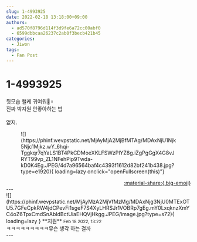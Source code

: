 ```yaml
---
slug: 1-4993925
date: 2022-02-18 13:18:00+09:00
authors:
  - ad570f8796d114f3d9fe6a72cc00abf0
  - 6599dbbcaa26237c2ab0f3becb421b45
categories:
  - Jiwon
tags:
  - Fan Post
---
```


# 1-4993925

<div class="post-container" markdown="1">
<div class="content-container md-sidebar__scrollwrap" markdown="1">

뒷모습 왤케 귀여워🤦♀️<br>진짜 박지원 안좋아하는 법 <br><br>없지.
<figure markdown="1">
![](https://phinf.wevpstatic.net/MjAyMjA2MjBfMTAg/MDAxNjU1Njk5Njc1Mjkz.wY_6hqi-Tggkqr7qYaLS1BT4PkCDMoeXKLFSWzPlYZ8g.iZgPgGgX4G8vJRYT99vp_ZL1NFehPip9Twda-kD0K4Eg.JPEG/4d7a96564baf4c4393f1612d82bf241b438.jpg?type=e1920){ loading=lazy onclick="openFullscreen(this)"}
</figure>


</div>
</div>

<div style="text-align: right;" markdown="1">
<a href="https://weverse.io/fromis9/fanpost/1-4993925" style="text-align: right;">:material-share:{.big-emoji}</a>
</div>
---

<div class="comments-container md-sidebar__scrollwrap" markdown="1">
<div class="comment" markdown="1">
<div class='id-container' markdown="1">
![](https://phinf.wevpstatic.net/MjAyMzA2MjVfMzMg/MDAxNjg3NjU0MTExOTU5.7GFeCpkRW4jdCPevFi1sgeF7S4XyLHRSJr1VOBRp7gEg.mY0LxqknzXmYC4oZ6TpxCmdSnAbldBctUiaEHQVjHkgg.JPEG/image.jpg?type=s72){ loading=lazy }
**<span class="artist">지원</span>** <small>Feb 18 2022, 13:22</small><br>
</div>
<div class='comment-body' markdown="1">
ㅋㅋㅋㅋㅋㅋㅋㅋㅋ무슨 생각 하는 걸까
</div>
</div>
</div>
---
